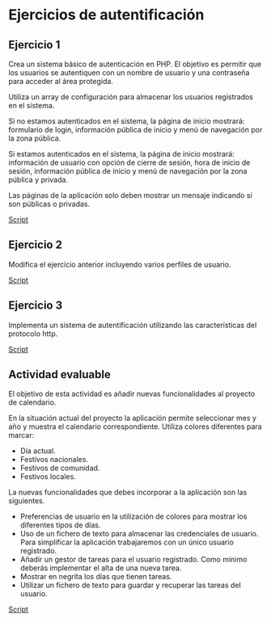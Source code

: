 # Ejercicios de autentificación

## Ejercicio 1

Crea un sistema básico de autenticación en PHP. El objetivo es permitir que los usuarios se autentiquen con un nombre de usuario y una contraseña para acceder al área protegida.

Utiliza un array de configuración para almacenar los usuarios registrados en el sistema.

Si no estamos autenticados en el sistema, la página de inicio mostrará: formulario de login, información pública de inicio y menú de navegación por la zona pública.

Si estamos autenticados en el sistema, la página de inicio mostrará: información de usuario con opción de cierre de sesión, hora de inicio de sesión, información pública de inicio y menú de navegación por la zona pública y privada.

Las páginas de la aplicación solo deben mostrar un mensaje indicando si son públicas o privadas.

[Script](./ej1/index.php)

## Ejercicio 2

Modifica el ejercicio anterior incluyendo varios perfiles de usuario.

[Script](./ej2/index.php)

## Ejercicio 3

Implementa un sistema de autentificación utilizando las características del protocolo http.

[Script](./ej3/index.php)

## Actividad evaluable

El objetivo de esta actividad es añadir nuevas funcionalidades al proyecto de calendario.

En la situación actual del proyecto la aplicación permite seleccionar mes y año y muestra el calendario correspondiente. Utiliza colores diferentes para marcar:

* Día actual.
* Festivos nacionales.
* Festivos de comunidad.
* Festivos locales.

La nuevas funcionalidades que debes incorporar a la aplicación son las siguientes.

* Preferencias de usuario en la utilización de colores para mostrar los diferentes tipos de días.
* Uso de un fichero de texto para almacenar las credenciales de usuario. Para simplificar la aplicación trabajaremos con un único usuario registrado.
* Añadir un gestor de tareas para el usuario registrado. Como mínimo deberás implementar el alta de una nueva tarea.
* Mostrar en negrita los días que tienen tareas.
* Utilizar un fichero de texto para guardar y recuperar las tareas del usuario.

[Script](./actividad_evaluable/index.php)
